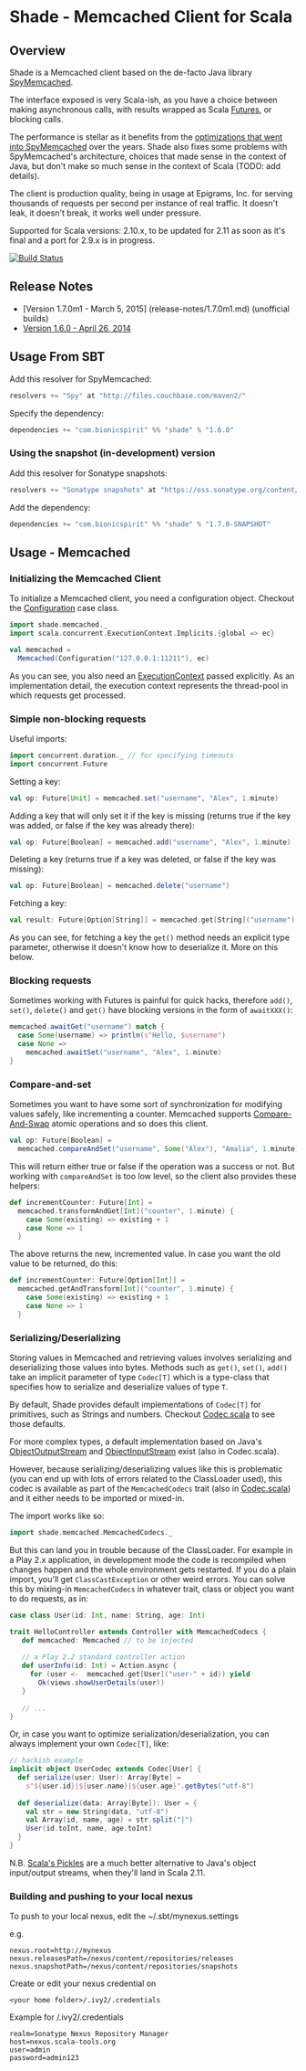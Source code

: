 # Shade - Memcached Client for Scala

## Overview 

Shade is a Memcached client based on the de-facto Java library
[SpyMemcached](https://code.google.com/p/spymemcached/).

The interface exposed is very Scala-ish, as you have a choice between
making asynchronous calls, with results wrapped as Scala
[Futures](http://docs.scala-lang.org/sips/pending/futures-promises.html),
or blocking calls.

The performance is stellar as it benefits from the
[optimizations that went into SpyMemcached](https://code.google.com/p/spymemcached/wiki/Optimizations)
over the years. Shade also fixes some problems with SpyMemcached's
architecture, choices that made sense in the context of Java, but
don't make so much sense in the context of Scala (TODO: add details).

The client is production quality, being in usage at Epigrams, Inc. for
serving thousands of requests per second per instance of real
traffic. It doesn't leak, it doesn't break, it works well under pressure.

Supported for Scala versions: 2.10.x, to be updated for 2.11 as soon
as it's final and a port for 2.9.x is in progress.

[![Build Status](https://travis-ci.org/alexandru/shade.png?branch=v1.6.0)](https://travis-ci.org/alexandru/shade)

## Release Notes
- [Version 1.7.0m1 - March 5, 2015] (release-notes/1.7.0m1.md) (unofficial builds)
- [Version 1.6.0 - April 26, 2014](release-notes/1.6.0.md)

## Usage From SBT

Add this resolver for SpyMemcached:

```scala
resolvers += "Spy" at "http://files.couchbase.com/maven2/"
```

Specify the dependency:

```scala
dependencies += "com.bionicspirit" %% "shade" % "1.6.0"
```

### Using the snapshot (in-development) version

Add this resolver for Sonatype snapshots:

```scala
resolvers += "Sonatype snapshots" at "https://oss.sonatype.org/content/repositories/snapshots/"
```

Add the dependency:

```scala
dependencies += "com.bionicspirit" %% "shade" % "1.7.0-SNAPSHOT"
```

## Usage - Memcached

### Initializing the Memcached Client

To initialize a Memcached client, you need a configuration object.
Checkout the
[Configuration](src/main/scala/shade/memcached/Configuration.scala)
case class.

```scala
import shade.memcached._
import scala.concurrent.ExecutionContext.Implicits.{global => ec}

val memcached = 
  Memcached(Configuration("127.0.0.1:11211"), ec)
```

As you can see, you also need an
[ExecutionContext](http://www.scala-lang.org/api/current/#scala.concurrent.ExecutionContext)
passed explicitly. As an implementation detail, the execution context represents the
thread-pool in which requests get processed. 

### Simple non-blocking requests

Useful imports:

```scala
import concurrent.duration._ // for specifying timeouts
import concurrent.Future
```

Setting a key:

```scala
val op: Future[Unit] = memcached.set("username", "Alex", 1.minute)
```

Adding a key that will only set it if the key is missing (returns true
if the key was added, or false if the key was already there):

```scala
val op: Future[Boolean] = memcached.add("username", "Alex", 1.minute)
```

Deleting a key (returns true if a key was deleted, or false if the key
was missing):

```scala
val op: Future[Boolean] = memcached.delete("username")
```

Fetching a key:

```scala
val result: Future[Option[String]] = memcached.get[String]("username")
```

As you can see, for fetching a key the `get()` method needs an
explicit type parameter, otherwise it doesn't know how to deserialize
it. More on this below.

### Blocking requests

Sometimes working with Futures is painful for quick hacks, therefore
`add()`, `set()`, `delete()` and `get()` have blocking versions in the
form of `awaitXXX()`:

```scala
memcached.awaitGet("username") match {
  case Some(username) => println(s"Hello, $username")
  case None =>
    memcached.awaitSet("username", "Alex", 1.minute)
}
```

### Compare-and-set

Sometimes you want to have some sort of synchronization for modifying
values safely, like incrementing a counter. Memcached supports
[Compare-And-Swap](http://en.wikipedia.org/wiki/Compare-and-swap)
atomic operations and so does this client.

```scala
val op: Future[Boolean] = 
  memcached.compareAndSet("username", Some("Alex"), "Amalia", 1.minute)
```

This will return either true or false if the operation was a success
or not. But working with `compareAndSet` is too low level, so the
client also provides these helpers:

```scala
def incrementCounter: Future[Int] =
  memcached.transformAndGet[Int]("counter", 1.minute) { 
    case Some(existing) => existing + 1
    case None => 1
  }
```

The above returns the new, incremented value. In case you want the old
value to be returned, do this:

```scala
def incrementCounter: Future[Option[Int]] =
  memcached.getAndTransform[Int]("counter", 1.minute) { 
    case Some(existing) => existing + 1
    case None => 1
  }
```

### Serializing/Deserializing

Storing values in Memcached and retrieving values involves serializing
and deserializing those values into bytes. Methods such as `get()`,
`set()`, `add()` take an implicit parameter of type `Codec[T]` which
is a type-class that specifies how to serialize and deserialize values
of type `T`.

By default, Shade provides default implementations of `Codec[T]` for
primitives, such as Strings and numbers. Checkout
[Codec.scala](src/main/scala/shade/memcached/Codec.scala) to see those
defaults.

For more complex types, a default implementation based on Java's
[ObjectOutputStream](http://docs.oracle.com/javase/7/docs/api/java/io/ObjectOutputStream.html)
and
[ObjectInputStream](http://docs.oracle.com/javase/7/docs/api/java/io/ObjectInputStream.html)
exist (also in Codec.scala).

However, because serializing/deserializing values like this is
problematic (you can end up with lots of errors related to the
ClassLoader used), this codec is available as part of the
`MemcachedCodecs` trait (also in
[Codec.scala](src/main/scala/shade/memcached/Codec.scala)) and it
either needs to be imported or mixed-in.

The import works like so:

```scala
import shade.memcached.MemcachedCodecs._
```

But this can land you in trouble because of the ClassLoader. For
example in a Play 2.x application, in development mode the code is
recompiled when changes happen and the whole environment gets
restarted. If you do a plain import, you'll get `ClassCastException`
or other weird errors. You can solve this by mixing-in
`MemcachedCodecs` in whatever trait, class or object you want to do
requests, as in:

```scala
case class User(id: Int, name: String, age: Int)

trait HelloController extends Controller with MemcachedCodecs {
   def memcached: Memcached // to be injected
   
   // a Play 2.2 standard controller action
   def userInfo(id: Int) = Action.async {    
     for (user <-  memcached.get[User]("user-" + id)) yield
       Ok(views.showUserDetails(user))
   }
   
   // ...
}
```

Or, in case you want to optimize serialization/deserialization, you
can always implement your own `Codec[T]`, like:

```scala
// hackish example
implicit object UserCodec extends Codec[User] {
  def serialize(user: User): Array[Byte] =
    s"${user.id}|${user.name}|${user.age}".getBytes("utf-8")
    
  def deserialize(data: Array[Byte]): User = {
    val str = new String(data, "utf-8")
    val Array(id, name, age) = str.split("|")
    User(id.toInt, name, age.toInt)
  }
}
```

N.B.
[Scala's Pickles](https://github.com/scala/pickling)
are a much better alternative to Java's object input/output streams,
when they'll land in Scala 2.11.

### Building and pushing to your local nexus

To push to your local nexus, edit the ~/.sbt/mynexus.settings

e.g.
```
nexus.root=http://mynexus
nexus.releasesPath=/nexus/content/repositories/releases
nexus.snapshotPath=/nexus/content/repositories/snapshots
```

Create or edit your nexus credential on 

```
<your home folder>/.ivy2/.credentials
```

Example for <your home folder>/.ivy2/.credentials

```
realm=Sonatype Nexus Repository Manager
host=nexus.scala-tools.org
user=admin
password=admin123
```
